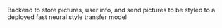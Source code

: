 Backend to store pictures, user info, and send pictures to be styled to a deployed fast neural style transfer model
